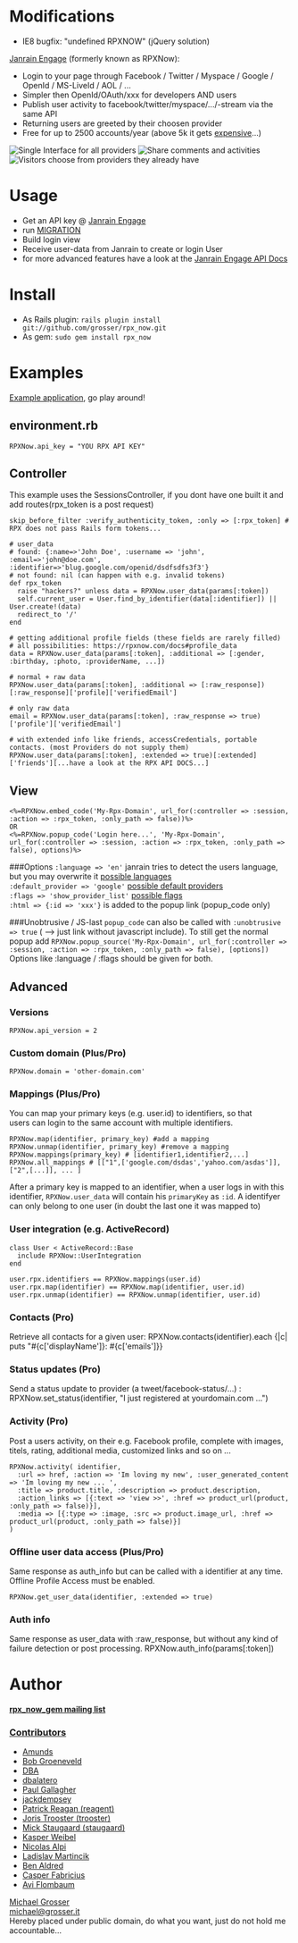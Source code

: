 Modifications
=============

 - IE8 bugfix: "undefined RPXNOW" (jQuery solution)

[Janrain Engage](http://www.janrain.com/products/engage) (formerly known as RPXNow):

 - Login to your page through Facebook / Twitter / Myspace / Google / OpenId / MS-LiveId / AOL / ...
 - Simpler then OpenId/OAuth/xxx for developers AND users
 - Publish user activity to facebook/twitter/myspace/.../-stream via the same API
 - Returning users are greeted by their choosen provider
 - Free for up to 2500 accounts/year (above 5k it gets [expensive](http://www.janrain.com/products/engage/pricing)...)

![Single Interface for all providers](https://s3.amazonaws.com/static.rpxnow.com/rel/img/a481ed2afccd255350cccd738050f873.png)
![Share comments and activities](https://s3.amazonaws.com/static.rpxnow.com/rel/img/50bdccdb32b6ae68d46908a531492b28.png)
![Visitors choose from providers they already have](https://s3.amazonaws.com/static.rpxnow.com/rel/img/f4a6e65808eefcf8754588c71f84c142.png)

Usage
=====
 - Get an API key @ [Janrain Engage](http://www.janrain.com/products/engage)
 - run [MIGRATION](http://github.com/grosser/rpx_now/raw/master/MIGRATION)
 - Build login view
 - Receive user-data from Janrain to create or login User
 - for more advanced features have a look at the [Janrain Engage API Docs](http://documentation.janrain.com)

Install
=======
 - As Rails plugin: `rails plugin install git://github.com/grosser/rpx_now.git`
 - As gem: `sudo gem install rpx_now`

Examples
========

[Example application](http://github.com/grosser/rpx_now_example), go play around!

environment.rb
--------------

    RPXNow.api_key = "YOU RPX API KEY"

Controller
----------
This example uses the SessionsController, if you dont have one built it and add routes(rpx_token is a post request)

    skip_before_filter :verify_authenticity_token, :only => [:rpx_token] # RPX does not pass Rails form tokens...

    # user_data
    # found: {:name=>'John Doe', :username => 'john', :email=>'john@doe.com', :identifier=>'blug.google.com/openid/dsdfsdfs3f3'}
    # not found: nil (can happen with e.g. invalid tokens)
    def rpx_token
      raise "hackers?" unless data = RPXNow.user_data(params[:token])
      self.current_user = User.find_by_identifier(data[:identifier]) || User.create!(data)
      redirect_to '/'
    end

    # getting additional profile fields (these fields are rarely filled)
    # all possibilities: https://rpxnow.com/docs#profile_data
    data = RPXNow.user_data(params[:token], :additional => [:gender, :birthday, :photo, :providerName, ...])

    # normal + raw data
    RPXNow.user_data(params[:token], :additional => [:raw_response])[:raw_response]['profile]['verifiedEmail']

    # only raw data
    email = RPXNow.user_data(params[:token], :raw_response => true)['profile']['verifiedEmail']

    # with extended info like friends, accessCredentials, portable contacts. (most Providers do not supply them)
    RPXNow.user_data(params[:token], :extended => true)[:extended]['friends'][...have a look at the RPX API DOCS...]

View
----

    <%=RPXNow.embed_code('My-Rpx-Domain', url_for(:controller => :session, :action => :rpx_token, :only_path => false))%>
    OR
    <%=RPXNow.popup_code('Login here...', 'My-Rpx-Domain', url_for(:controller => :session, :action => :rpx_token, :only_path => false), options)%>

###Options
`:language => 'en'` janrain tries to detect the users language, but you may overwrite it [possible languages](http://documentation.janrain.com/engage/widgets/localization)<br/>
`:default_provider => 'google'` [possible default providers](http://documentation.janrain.com/engage/widgets/sign-in#TOC-Default-Provider)<br/>
`:flags => 'show_provider_list'` [possible flags](http://documentation.janrain.com/engage/widgets/sign-in)<br/>
`:html => {:id => 'xxx'}` is added to the popup link (popup_code only)

###Unobtrusive / JS-last
`popup_code` can also be called with `:unobtrusive => true` ( --> just link without javascript include).
To still get the normal popup add `RPXNow.popup_source('My-Rpx-Domain', url_for(:controller => :session, :action => :rpx_token, :only_path => false), [options])`<br/>
Options like :language / :flags should be given for both.

Advanced
--------
### Versions
    RPXNow.api_version = 2

### Custom domain (Plus/Pro)
    RPXNow.domain = 'other-domain.com'

### Mappings (Plus/Pro)
You can map your primary keys (e.g. user.id) to identifiers, so that<br/>
users can login to the same account with multiple identifiers.

    RPXNow.map(identifier, primary_key) #add a mapping
    RPXNow.unmap(identifier, primary_key) #remove a mapping
    RPXNow.mappings(primary_key) # [identifier1,identifier2,...]
    RPXNow.all_mappings # [["1",['google.com/dsdas','yahoo.com/asdas']], ["2",[...]], ... ]

After a primary key is mapped to an identifier, when a user logs in with this identifier,
`RPXNow.user_data` will contain his `primaryKey` as `:id`.
A identifyer can only belong to one user (in doubt the last one it was mapped to)

### User integration (e.g. ActiveRecord)
    class User < ActiveRecord::Base
      include RPXNow::UserIntegration
    end

    user.rpx.identifiers == RPXNow.mappings(user.id)
    user.rpx.map(identifier) == RPXNow.map(identifier, user.id)
    user.rpx.unmap(identifier) == RPXNow.unmap(identifier, user.id)

### Contacts (Pro)
Retrieve all contacts for a given user:
    RPXNow.contacts(identifier).each {|c| puts "#{c['displayName']}: #{c['emails']}}

### Status updates (Pro)
Send a status update to provider (a tweet/facebook-status/...) :
    RPXNow.set_status(identifier, "I just registered at yourdomain.com ...")

### Activity (Pro)
Post a users activity, on their e.g. Facebook profile, complete with images, titels, rating, additional media, customized links and so on ...

    RPXNow.activity( identifier,
      :url => href, :action => 'Im loving my new', :user_generated_content => 'Im loving my new ... ',
      :title => product.title, :description => product.description,
      :action_links => [{:text => 'view >>', :href => product_url(product, :only_path => false)}],
      :media => [{:type => :image, :src => product.image_url, :href => product_url(product, :only_path => false)}]
    )

### Offline user data access (Plus/Pro)
Same response as auth_info but can be called with a identifier at any time.<br/>
Offline Profile Access must be enabled.

    RPXNow.get_user_data(identifier, :extended => true)

### Auth info
Same response as user_data with :raw_response, but without any kind of failure detection or post processing.
    RPXNow.auth_info(params[:token])

Author
======

__[rpx_now_gem mailing list](http://groups.google.com/group/rpx_now_gem)__


### [Contributors](http://github.com/grosser/rpx_now/contributors)
 - [Amunds](http://github.com/Amunds)
 - [Bob Groeneveld](http://metathoughtfacility.blogspot.com)
 - [DBA](http://github.com/DBA)
 - [dbalatero](http://github.com/dbalatero)
 - [Paul Gallagher](http://tardate.blogspot.com/)
 - [jackdempsey](http://jackndempsey.blogspot.com)
 - [Patrick Reagan (reagent)](http://sneaq.net)
 - [Joris Trooster (trooster)](http://www.interstroom.nl)
 - [Mick Staugaard (staugaard)](http://mick.staugaard.com/)
 - [Kasper Weibel](http://github.com/weibel)
 - [Nicolas Alpi](http://www.notgeeklycorrect.com)
 - [Ladislav Martincik](http://martincik.com)
 - [Ben Aldred](http://github.com/benaldred)
 - [Casper Fabricius](http://casperfabricius.com)
 - [Avi Flombaum](http://www.aviflombaum.com)

[Michael Grosser](http://grosser.it)<br/>
michael@grosser.it<br/>
Hereby placed under public domain, do what you want, just do not hold me accountable...
